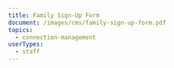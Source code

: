 ```yaml
---
title: Family Sign-Up Form
document: /images/cms/family-sign-up-form.pdf
topics:
  - connection-management
userTypes:
  - staff
---
```

